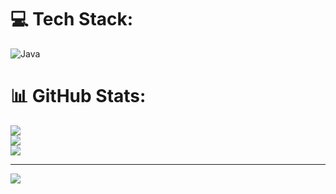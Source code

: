 
# 💻 Tech Stack:
![Java](https://img.shields.io/badge/java-%23ED8B00.svg?style=for-the-badge&logo=openjdk&logoColor=white)
# 📊 GitHub Stats:
![](https://github-readme-stats.vercel.app/api?username=meotila&theme=dark&hide_border=false&include_all_commits=false&count_private=false)<br/>
![](https://github-readme-streak-stats.herokuapp.com/?user=meotila&theme=dark&hide_border=false)<br/>
![](https://github-readme-stats.vercel.app/api/top-langs/?username=meotila&theme=dark&hide_border=false&include_all_commits=false&count_private=false&layout=compact)

---
[![](https://visitcount.itsvg.in/api?id=meotila&icon=0&color=0)](https://visitcount.itsvg.in)

<!-- Proudly created with GPRM ( https://gprm.itsvg.in ) -->
